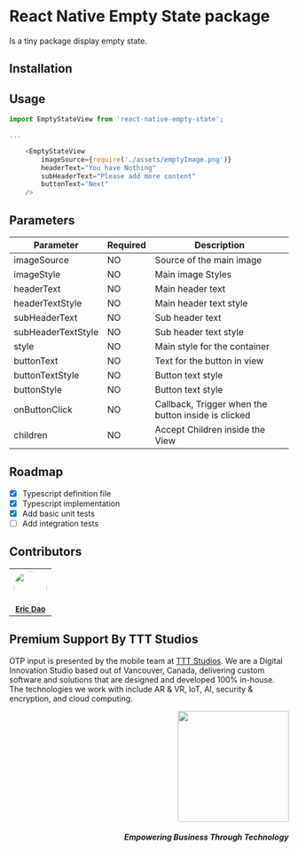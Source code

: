 # React Native Empty State package

Is a tiny package display empty state.

## Installation

## Usage

```js
import EmptyStateView from 'react-native-empty-state';

...

    <EmptyStateView
        imageSource={require('./assets/emptyImage.png')}
        headerText="You have Nothing"
        subHeaderText="Please add more content"
        buttonText="Next"
    />

```

## Parameters

| Parameter          | Required | Description                                         |
| ------------------ | -------- | --------------------------------------------------- |
| imageSource        | NO       | Source of the main image                            |
| imageStyle         | NO       | Main image Styles                                   |
| headerText         | NO       | Main header text                                    |
| headerTextStyle    | NO       | Main header text style                              |
| subHeaderText      | NO       | Sub header text                                     |
| subHeaderTextStyle | NO       | Sub header text style                               |
| style              | NO       | Main style for the container                        |
| buttonText         | NO       | Text for the button in view                         |
| buttonTextStyle    | NO       | Button text style                                   |
| buttonStyle        | NO       | Button text style                                   |
| onButtonClick      | NO       | Callback, Trigger when the button inside is clicked |
| children           | NO       | Accept Children inside the View                     |

## Roadmap

- [x] Typescript definition file
- [x] Typescript implementation
- [x] Add basic unit tests
- [ ] Add integration tests

## Contributors

<table>
    <tr border="0" style="border: none; ">
        <th border="0" style="border-left: none; border-right: none;">
        	<img src="https://avatars3.githubusercontent.com/u/60905710?s=400&v=4" width="60px;" style="border-radius: 50%;"/>
        	<br />
        	<sub><a href="https://github.com/ericdao-ttt">Eric Dao</a></sub> <br />
        </th>
    </tr>
</table>

## Premium Support By TTT Studios

OTP input is presented by the mobile team at [TTT Studios](https://ttt.studio). We are a Digital Innovation Studio based out of Vancouver, Canada, delivering custom software and solutions that are designed and developed 100% in-house. The technologies we work with include AR & VR, IoT, AI, security & encryption, and cloud computing.

<div align="right">
	<img src="https://ttt.studio/wp-content/themes/tttwordpresstheme/imgs/ttt-colour.png" width="200px"/>
	<h5>Empowering Business Through Technology</h5>
</div>
